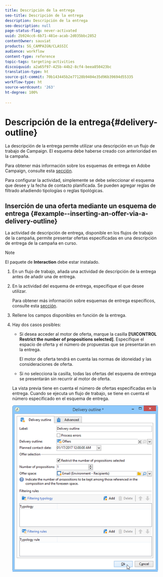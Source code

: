 ```yaml
---
title: Descripción de la entrega
seo-title: Descripción de la entrega
description: Descripción de la entrega
seo-description: null
page-status-flag: never-activated
uuid: 2b924cc6-6b71-481e-acab-2d035bbc2852
contentOwner: sauviat
products: SG_CAMPAIGN/CLASSIC
audience: workflow
content-type: reference
topic-tags: targeting-activities
discoiquuid: a2a65f97-425b-44b2-8cf4-beea850423bc
translation-type: ht
source-git-commit: 70b143445b2e77128b9404e35d96b39694d55335
workflow-type: ht
source-wordcount: '263'
ht-degree: 100%

---
```



# Descripción de la entrega{#delivery-outline}

La descripción de la entrega permite utilizar una descripción en un flujo de trabajo de Campaign. El esquema debe haberse creado con anterioridad en la campaña.

Para obtener más información sobre los esquemas de entrega en Adobe Campaign, consulte esta [sección](../../campaign/using/marketing-campaign-deliveries.md#associating-and-structuring-resources-linked-via-a-delivery-outline).

Para configurar la actividad, simplemente se debe seleccionar el esquema que desee y la fecha de contacto planificada. Se pueden agregar reglas de filtrado añadiendo tipologías o reglas tipológicas.

## Inserción de una oferta mediante un esquema de entrega {#example--inserting-an-offer-via-a-delivery-outline}

La actividad de descripción de entrega, disponible en los flujos de trabajo de la campaña, permite presentar ofertas especificadas en una descripción de entrega de la campaña en curso.

>[!NOTE]
>
>El paquete de **Interaction** debe estar instalado.

1. En un flujo de trabajo, añada una actividad de descripción de la entrega antes de añadir una de entrega.
1. En la actividad del esquema de entrega, especifique el que desee utilizar.

   Para obtener más información sobre esquemas de entrega específicos, consulte esta [sección](../../campaign/using/marketing-campaign-deliveries.md#associating-and-structuring-resources-linked-via-a-delivery-outline).

1. Rellene los campos disponibles en función de la entrega.
1. Hay dos casos posibles:

   * Si desea acceder al motor de oferta, marque la casilla **[!UICONTROL Restrict the number of propositions selected]**. Especifique el espacio de oferta y el número de propuestas que se presentarán en la entrega.

      El motor de oferta tendrá en cuenta las normas de idoneidad y las consideraciones de oferta.

   * Si no selecciona la casilla, todas las ofertas del esquema de entrega se presentarán sin recurrir al motor de oferta.

   La vista previa tiene en cuenta el número de ofertas especificadas en la entrega. Cuando se ejecuta un flujo de trabajo, se tiene en cuenta el número especificado en el esquema de entrega.

   ![](assets/int_compo_offre_wf1.png)

